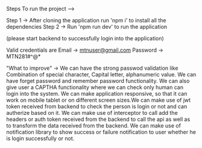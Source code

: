 Steps To run the project --> 

Step 1 -> After cloning the application run 'npm i' to install all the dependencies
Step 2 -> Run 'npm run dev' to run the application

(please start backend to successfully login into the application)

Valid credentials are
    Email -> mtnuser@gmail.com
    Password -> MTN281#^@*


"What to improve" -> We can have the strong passwod validation like Combination of special character, Capital letter, alphanumeric value. We can have forget password and remember password functionality. We can also give user a CAPTHA functionality where we can check only human can login into the system. We can make application responsive, so that it can work on mobile tablet or on different screen sizes.We can make use of jwt token received from backend to check the person is login or not and can autherize based on it. We can make use of interceptor to call add the headers or auth token received from the backend to call the api as well as to transform the data received from the backend. We can make use of notification library to show success or failure notification to user whether he is login successfully or not.



